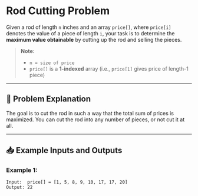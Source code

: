 # Rod Cutting Problem

Given a rod of length `n` inches and an array `price[]`, where `price[i]` denotes the value of a piece of length `i`, your task is to determine the **maximum value obtainable** by cutting up the rod and selling the pieces.

> **Note:**  
> - `n = size of price`  
> - `price[]` is a **1-indexed** array (i.e., `price[1]` gives price of length-1 piece)

---

## 🧩 Problem Explanation

The goal is to cut the rod in such a way that the total sum of prices is maximized. You can cut the rod into any number of pieces, or not cut it at all.

---

## 📥 Example Inputs and Outputs

### Example 1:
```text
Input:  price[] = [1, 5, 8, 9, 10, 17, 17, 20]
Output: 22
